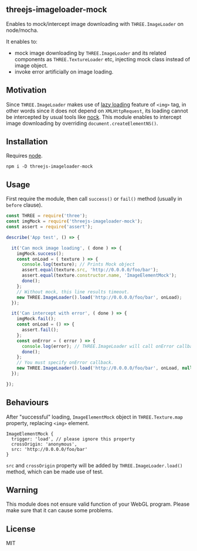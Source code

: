 ## threejs-imageloader-mock

Enables to mock/intercept image downloading with `THREE.ImageLoader` on node/mocha.

It enables to:

- mock image downloading by `THREE.ImageLoader` and its related components as `THREE.TextureLoader` etc, injecting mock class instead of image object.
- invoke error artificially on image loading.

## Motivation
Since `THREE.ImageLoader` makes use of [lazy loading](https://stackoverflow.com/questions/15999760/load-image-asynchronous) feature of `<img>` tag, in other words since it does not depend on `XMLHttpRequest`, its loading cannot be intercepted by usual tools like [nock](https://github.com/nock/nock). This module enables to intercept image downloading by overriding `document.createElementNS()`.

## Installation
Requires [node](http://nodejs.org/).
```
npm i -D threejs-imageloader-mock
```

## Usage
First require the module, then call `success()` or `fail()` method (usually in `before` clause).

```javascript
const THREE = require('three');
const imgMock = require('threejs-imageloader-mock');
const assert = require('assert');

describe('App test', () => {

  it('Can mock image loading', ( done ) => {
    imgMock.success();
    const onLoad = ( texture ) => {
      console.log(texture); // Prints Mock object
      assert.equal(texture.src, 'http://0.0.0.0/foo/bar');
      assert.equal(texture.constructor.name, 'ImageElementMock');
      done();
    };
    // Without mock, this line results timeout.
    new THREE.ImageLoader().load('http://0.0.0.0/foo/bar', onLoad);
  });

  it('Can intercept with error', ( done ) => {
    imgMock.fail();
    const onLoad = () => {
      assert.fail();
    };
    const onError = ( error ) => {
      console.log(error); // THREE.ImageLoader will call onError callback.
      done();
    };
    // You must specify onError callback.
    new THREE.ImageLoader().load('http://0.0.0.0/foo/bar', onLoad, null, onError);
  });

});

```

## Behaviours
After "successful" loading, `ImageElementMock` object in `THREE.Texture.map` property, replacing `<img>` element.

```
ImageElementMock {
  trigger: 'load', // please ignore this property
  crossOrigin: 'anonymous',
  src: 'http://0.0.0.0/foo/bar'
}
```

`src` and `crossOrigin` property will be added by `THREE.ImageLoader.load()` method, which can be made use of test.

## Warning
This module does not ensure valid function of your WebGL program. Please make sure that it can cause some problems.

## License
MIT
